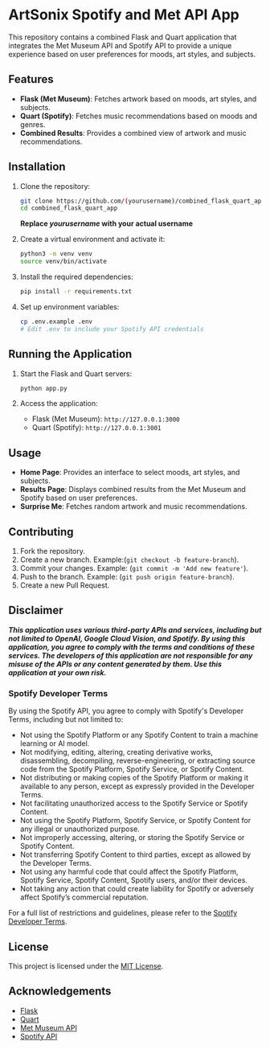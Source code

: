 # ArtSonix Spotify and Met API App

This repository contains a combined Flask and Quart application that integrates the Met Museum API and Spotify API to provide a unique experience based on user preferences for moods, art styles, and subjects.

## Features

- **Flask (Met Museum)**: Fetches artwork based on moods, art styles, and subjects.
- **Quart (Spotify)**: Fetches music recommendations based on moods and genres.
- **Combined Results**: Provides a combined view of artwork and music recommendations.

## Installation

1. Clone the repository:
    ```bash
    git clone https://github.com/(yourusername)/combined_flask_quart_app.git
    cd combined_flask_quart_app
    ```

    **Replace *yourusername* with your actual username**

2. Create a virtual environment and activate it:
    ```bash
    python3 -m venv venv
    source venv/bin/activate
    ```

3. Install the required dependencies:
    ```bash
    pip install -r requirements.txt
    ```

4. Set up environment variables:
    ```bash
    cp .env.example .env
    # Edit .env to include your Spotify API credentials
    ```

## Running the Application

1. Start the Flask and Quart servers:
    ```bash
    python app.py
    ```

2. Access the application:
    - Flask (Met Museum): `http://127.0.0.1:3000`
    - Quart (Spotify): `http://127.0.0.1:3001`

## Usage

- **Home Page**: Provides an interface to select moods, art styles, and subjects.
- **Results Page**: Displays combined results from the Met Museum and Spotify based on user preferences.
- **Surprise Me**: Fetches random artwork and music recommendations.

## Contributing

1. Fork the repository.
2. Create a new branch. Example:(`git checkout -b feature-branch`).
3. Commit your changes. Example: (`git commit -m 'Add new feature'`).
4. Push to the branch. Example: (`git push origin feature-branch`).
5. Create a new Pull Request.

## **Disclaimer**

***This application uses various third-party APIs and services, including but not limited to OpenAI, Google Cloud Vision, and Spotify. By using this application, you agree to comply with the terms and conditions of these services. The developers of this application are not responsible for any misuse of the APIs or any content generated by them. Use this application at your own risk.***

### Spotify Developer Terms

By using the Spotify API, you agree to comply with Spotify's Developer Terms, including but not limited to:

- Not using the Spotify Platform or any Spotify Content to train a machine learning or AI model.
- Not modifying, editing, altering, creating derivative works, disassembling, decompiling, reverse-engineering, or extracting source code from the Spotify Platform, Spotify Service, or Spotify Content.
- Not distributing or making copies of the Spotify Platform or making it available to any person, except as expressly provided in the Developer Terms.
- Not facilitating unauthorized access to the Spotify Service or Spotify Content.
- Not using the Spotify Platform, Spotify Service, or Spotify Content for any illegal or unauthorized purpose.
- Not improperly accessing, altering, or storing the Spotify Service or Spotify Content.
- Not transferring Spotify Content to third parties, except as allowed by the Developer Terms.
- Not using any harmful code that could affect the Spotify Platform, Spotify Service, Spotify Content, Spotify users, and/or their devices.
- Not taking any action that could create liability for Spotify or adversely affect Spotify’s commercial reputation.

For a full list of restrictions and guidelines, please refer to the [Spotify Developer Terms](https://developer.spotify.com/terms/).

## License

This project is licensed under the [MIT License](LICENSE).

## Acknowledgements

- [Flask](https://flask.palletsprojects.com/)
- [Quart](https://pgjones.gitlab.io/quart/)
- [Met Museum API](https://metmuseum.github.io/)
- [Spotify API](https://developer.spotify.com/documentation/web-api/)

